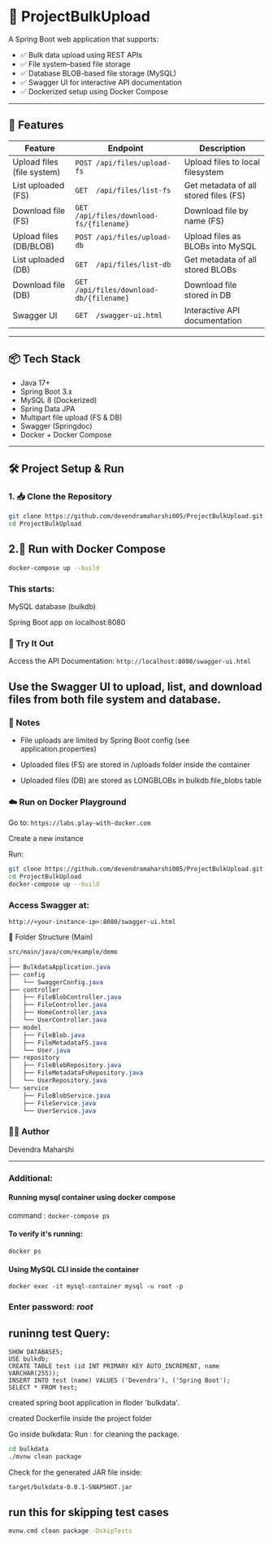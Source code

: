 # 📁 ProjectBulkUpload

A Spring Boot web application that supports:

- ✅ Bulk data upload using REST APIs
- ✅ File system–based file storage
- ✅ Database BLOB-based file storage (MySQL)
- ✅ Swagger UI for interactive API documentation
- ✅ Dockerized setup using Docker Compose

---

## 🚀 Features

| Feature                  | Endpoint                        | Description                                  |
|--------------------------|----------------------------------|----------------------------------------------|
| Upload files (file system) | `POST /api/files/upload-fs`     | Upload files to local filesystem             |
| List uploaded (FS)        | `GET  /api/files/list-fs`        | Get metadata of all stored files (FS)        |
| Download file (FS)        | `GET  /api/files/download-fs/{filename}` | Download file by name (FS)       |
| Upload files (DB/BLOB)    | `POST /api/files/upload-db`      | Upload files as BLOBs into MySQL             |
| List uploaded (DB)        | `GET  /api/files/list-db`        | Get metadata of all stored BLOBs             |
| Download file (DB)        | `GET  /api/files/download-db/{filename}` | Download file stored in DB         |
| Swagger UI                | `GET  /swagger-ui.html`          | Interactive API documentation                |

---

## 📦 Tech Stack

- Java 17+
- Spring Boot 3.x
- MySQL 8 (Dockerized)
- Spring Data JPA
- Multipart file upload (FS & DB)
- Swagger (Springdoc)
- Docker + Docker Compose

---

## 🛠️ Project Setup & Run

### 1. 📥 Clone the Repository

```bash
git clone https://github.com/devendramaharshi005/ProjectBulkUpload.git
cd ProjectBulkUpload
```
##  2.🐳 Run with Docker Compose
```bash
docker-compose up --build
```

### This starts:

MySQL database (bulkdb)

Spring Boot app on localhost:8080

### 🧪 Try It Out
Access the API Documentation:
`http://localhost:8080/swagger-ui.html`

##  Use the Swagger UI to upload, list, and download files from both file system and database.

### 🧾 Notes
-   File uploads are limited by Spring Boot config (see application.properties)

-   Uploaded files (FS) are stored in /uploads folder inside the container

-   Uploaded files (DB) are stored as LONGBLOBs in bulkdb.file_blobs table

### ☁️ Run on Docker Playground
Go to: `https://labs.play-with-docker.com`

Create a new instance

Run:
```bash
git clone https://github.com/devendramaharshi005/ProjectBulkUpload.git
cd ProjectBulkUpload
docker-compose up --build
```

###  Access Swagger at:
`http://<your-instance-ip>:8080/swagger-ui.html`

📂 Folder Structure (Main)
```css
src/main/java/com/example/demo
|
├── BulkdataApplication.java
├── config
│   └── SwaggerConfig.java
├── controller
│   ├── FileBlobController.java
│   ├── FileController.java
│   ├── HomeController.java
│   └── UserController.java
├── model
│   ├── FileBlob.java
│   ├── FileMetadataFS.java
│   └── User.java
├── repository
│   ├── FileBlobRepository.java
│   ├── FileMetadataFsRepository.java
│   └── UserRepository.java
└── service
    ├── FileBlobService.java
    ├── FileService.java
    └── UserService.java
```

### 👨‍💻 Author
Devendra Maharshi

---------------------------------------------------------------

### Additional:

####    Running mysql container using docker compose
command : `docker-compose ps`

#### To verify it's running:
`docker ps`

#### Using MySQL CLI inside the container
`docker exec -it mysql-container mysql -u root -p`
### Enter password: *root*


## runinng test Query:
``` mysql
SHOW DATABASES;
USE bulkdb;
CREATE TABLE test (id INT PRIMARY KEY AUTO_INCREMENT, name VARCHAR(255));
INSERT INTO test (name) VALUES ('Devendra'), ('Spring Boot');
SELECT * FROM test;
```


created spring boot application in floder 'bulkdata'.


created Dockerfile inside the project folder


Go inside bulkdata:
Run : for cleaning the package.

```bash
cd bulkdata
./mvnw clean package
```

Check for the generated JAR file inside:

```bash
target/bulkdata-0.0.1-SNAPSHOT.jar
```

## run this for skipping test cases
```cmd
mvnw.cmd clean package -DskipTests
```